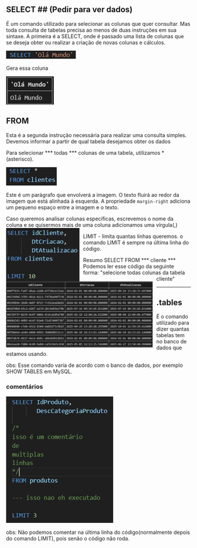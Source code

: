 ## SELECT ## (Pedir para ver dados)
É um comando utilizado para selecionar as colunas que quer consultar.
Mas toda consulta de tabelas precisa ao menos de duas instruções em sua sintaxe. A primeira é a SELECT, onde é passado uma lista de colunas que se deseja obter ou realizar a criação de novas colunas e cálculos.

![comando select](image.png)

Gera essa coluna

![coluna](image-1.png)

## FROM ##
Esta é a segunda instrução necessária para realizar uma consulta simples. Devemos informar a partir de qual tabela desejamos obter os dados

Para selecionar *** todas *** colunas de uma tabela, utilizamos *(asterisco).

![alt text](image-2.png)

Este é um parágrafo que envolverá a imagem. O texto fluirá ao redor da imagem que está alinhada à esquerda. A propriedade `margin-right` adiciona um pequeno espaço entre a imagem e o texto.

Caso queremos analisar colunas específicas, escrevemos o nome da coluna e se quisermos mais de uma coluna adicionamos uma vírgula(,)
<img src="image-3.png" alt="comando select e from" style="float: left; margin-right: 10px;" width="200"/>

<img src="image-4.png" alt="tabela" style="float: left; margin-right: 10px;" width="400"/>

LIMIT - limita quantas linhas queremos.
o comando LIMIT é sempre na última linha do código.

Resumo
SELECT
FROM *** cliente ***
Podemos ler esse código da seguinte forma:
"selecione todas colunas da tabela cliente"
***

## .tables
É o comando utilizado para dizer quantas tabelas tem no banco de dados que estamos usando.

obs: Esse comando varia de acordo com o banco de dados, por exemplo SHOW TABLES em MySQL.

### comentários 
![alt text](image-5.png)

obs: Não podemos comentar na última linha do código(normalmente depois do comando LIMIT), pois senão o código não roda.